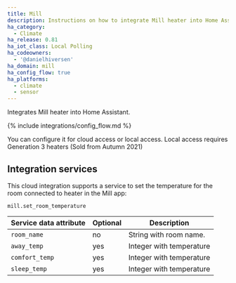 ```yaml
---
title: Mill
description: Instructions on how to integrate Mill heater into Home Assistant.
ha_category:
  - Climate
ha_release: 0.81
ha_iot_class: Local Polling
ha_codeowners:
  - '@danielhiversen'
ha_domain: mill
ha_config_flow: true
ha_platforms:
  - climate
  - sensor
---
```


Integrates Mill heater into Home Assistant.

{% include integrations/config_flow.md %}

You can configure it for cloud access or local access.
Local access requires Generation 3 heaters (Sold from Autumn 2021)

## Integration services

This cloud integration supports a service to set the temperature for the room connected to heater in the Mill app:

`mill.set_room_temperature`

| Service data attribute | Optional | Description |
| ---------------------- | -------- | ----------- |
| `room_name` | no | String with room name.
| `away_temp` | yes | Integer with temperature
| `comfort_temp` | yes | Integer with temperature
| `sleep_temp` | yes | Integer with temperature

